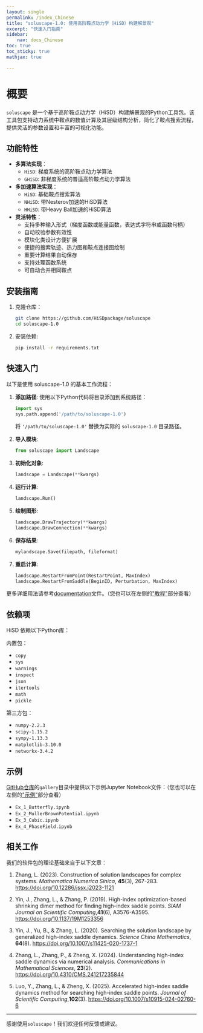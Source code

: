```yaml
---
layout: single
permalink: /index_Chinese
title: "soluscape-1.0: 使用高阶鞍点动力学（HiSD）构建解景观"
excerpt: "快速入门指南"
sidebar:
    nav: docs_Chinese
toc: true
toc_sticky: true
mathjax: true

---
```

# 概要

`soluscape` 是一个基于高阶鞍点动力学（HiSD）构建解景观的Python工具包。该工具包支持动力系统中鞍点的数值计算及其层级结构分析，简化了鞍点搜索流程，提供灵活的参数设置和丰富的可视化功能。

## 功能特性

- **多算法实现**：
  - `HiSD`: 梯度系统的高阶鞍点动力学算法
  - `GHiSD`: 非梯度系统的普适高阶鞍点动力学算法
- **多加速算法实现**：
  - `HiSD`: 基础鞍点搜索算法
  - `NHiSD`: 带Nesterov加速的HiSD算法
  - `HHiSD`: 带Heavy Ball加速的HiSD算法
- **灵活特性**：
  - 支持多种输入形式（梯度函数或能量函数，表达式字符串或函数句柄）
  - 自动校验参数有效性
  - 模块化类设计方便扩展
  - 便捷的搜索轨迹、热力图和鞍点连接图绘制
  - 重要计算结果自动保存
  - 支持处理函数系统
  - 可自动合并相同鞍点

## 安装指南

1. 克隆仓库：
   ```bash
   git clone https://github.com/HiSDpackage/soluscape
   cd soluscape-1.0

2. 安装依赖:
   ```bash
   pip install -r requirements.txt
   ```

## 快速入门

以下是使用 soluscape-1.0 的基本工作流程：

1. **添加路径**:
   使用以下Python代码将目录添加到系统路径：

   ```python
   import sys
   sys.path.append('/path/to/soluscape-1.0')
   ```

   将  `'/path/to/soluscape-1.0'` 替换为实际的 `soluscape-1.0` 目录路径。

2. **导入模块**:
   ```python
   from soluscape import Landscape
   ```

3. **初始化对象**:
   ```python
   landscape = Landscape(**kwargs)
   ```

4. **运行计算**:
   ```python
   landscape.Run()
   ```

5. **绘制图形**:
   ```python
   landscape.DrawTrajectory(**kwargs)
   landscape.DrawConnection(**kwargs)
   ```

6. **保存结果**:
   ```python
   mylandscape.Save(filepath, fileformat)
   ```

7. **重启计算**:
   ```python
   landscape.RestartFromPoint(RestartPoint, MaxIndex)
   landscape.RestartFromSaddle(BeginID, Perturbation, MaxIndex)
   ```

更多详细用法请参考[documentation](https://github.com/HiSDpackage/soluscape/blob/main/doc/Documentation.pdf)文件。（您也可以在左侧的["教程"](https://hisdpackage.github.io/soluscape/Tutorial/Tutorial_overview)部分查看）

## 依赖项

HiSD 依赖以下Python库：

内置包：
- `copy`
- `sys`
- `warnings`
- `inspect`
- `json`
- `itertools`
- `math`
- `pickle`

第三方包：
- `numpy-2.2.3`
- `scipy-1.15.2`
- `sympy-1.13.3`
- `matplotlib-3.10.0`
- `networkx-3.4.2`

## 示例

[GitHub仓库](https://github.com/HiSDpackage/soluscape)的`gallery`目录中提供以下示例Jupyter Notebook文件：（您也可以在左侧的["示例"](https://hisdpackage.github.io/soluscape/Examples/Examples_overview)部分查看）

- `Ex_1_Butterfly.ipynb`
- `Ex_2_MullerBrownPotential.ipynb`
- `Ex_3_Cubic.ipynb`
- `Ex_4_PhaseField.ipynb`


## 相关工作

我们的软件包的理论基础来自于以下文章：

1. Zhang, L. (2023). Construction of solution landscapes for complex systems. _Mathematica Numerica Sinica_, ​**45**(3), 267-283. https://doi.org/10.12286/jssx.j2023-1121

2. Yin, J., Zhang, L., & Zhang, P. (2019). High-index optimization-based shrinking dimer method for finding high-index saddle points. _SIAM Journal on Scientific Computing_, ​**41**(6), A3576-A3595. https://doi.org/10.1137/19M1253356

3. Yin, J., Yu, B., & Zhang, L. (2020). Searching the solution landscape by generalized high-index saddle dynamics. _Science China Mathematics_, ​**64**(8). https://doi.org/10.1007/s11425-020-1737-1

4. Zhang, L., Zhang, P., & Zheng, X. (2024). Understanding high-index saddle dynamics via numerical analysis. _Communications in Mathematical Sciences_, ​**23**(2). https://doi.org/10.4310/CMS.241217235844

5. Luo, Y., Zhang, L., & Zheng, X. (2025). Accelerated high-index saddle dynamics method for searching high-index saddle points. _Journal of Scientific Computing_, ​**102**(3). https://doi.org/10.1007/s10915-024-02760-6

---

感谢使用`soluscape`！我们欢迎任何反馈或建议。

